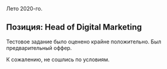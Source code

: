 Лето 2020-го.

## Позиция: Head of Digital Marketing

Тестовое задание было оценено крайне положительно.
Был предварительный оффер.

К сожалению, не сошлись по условиям.
